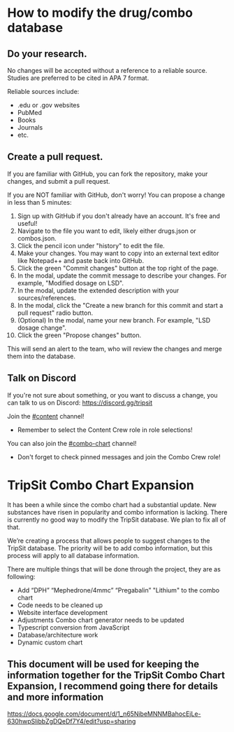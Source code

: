 # How to modify the drug/combo database

## Do your research.

No changes will be accepted without a reference to a reliable source. Studies are preferred to be cited in APA 7 format. 

Reliable sources include:

* .edu or .gov websites
* PubMed
* Books
* Journals
* etc.

## Create a pull request.

If you are familiar with GitHub, you can fork the repository, make your changes, and submit a pull request.

If you are NOT familiar with GitHub, don't worry! You can propose a change in less than 5 minutes:

1. Sign up with GitHub if you don't already have an account. It's free and useful!
1. Navigate to the file you want to edit, likely either drugs.json or combos.json.
1. Click the pencil icon under "history" to edit the file.
1. Make your changes. You may want to copy into an external text editor like Notepad++ and paste back into GitHub.
1. Click the green "Commit changes" button at the top right of the page.
1. In the modal, update the commit message to describe your changes. For example, "Modified dosage on LSD".
1. In the modal, update the extended description with your sources/references.
1. In the modal, click the "Create a new branch for this commit and start a pull request" radio button.
1. (Optional) In the modal, name your new branch. For example, "LSD dosage change".
1. Click the green "Propose changes" button.

This will send an alert to the team, who will review the changes and merge them into the database.


## Talk on Discord

If you're not sure about something, or you want to discuss a change, you can talk to us on Discord: https://discord.gg/tripsit 

Join the [#content](https://discord.com/channels/179641883222474752/946833118269145109) channel!
* Remember to select the Content Crew role in role selections!

You can also join the [#combo-chart](https://discord.com/channels/179641883222474752/1168216953924624464) channel!
* Don't forget to check pinned messages and join the Combo Crew role!

# TripSit Combo Chart Expansion

It has been a while since the combo chart had a substantial update. New substances have risen in popularity and combo information is lacking. There is currently no good way to modify the TripSit database. We plan to fix all of that. 

We’re creating a process that allows people to suggest changes to the TripSit database. The priority will be to add combo information, but this process will apply to all database information. 

There are multiple things that will be done through the project, they are as following:
* Add “DPH” “Mephedrone/4mmc” “Pregabalin” "Lithium" to the combo chart
* Code needs to be cleaned up
* Website interface development
* Adjustments Combo chart generator needs to be updated 
* Typescript conversion from JavaScript
* Database/architecture work
* Dynamic custom chart

## This document will be used for keeping the information together for the TripSit Combo Chart Expansion, I recommend going there for details and more information
https://docs.google.com/document/d/1_n65NibeMNNMBahocEjLe-630hwpSlibbZgDQeDf7Y4/edit?usp=sharing
